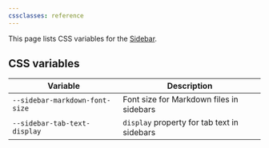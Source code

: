 ```yaml
---
cssclasses: reference
---
```


This page lists CSS variables for the [Sidebar](https://help.obsidian.md/User+interface/Workspace/Sidebar).

## CSS variables

| Variable                       | Description                                 |
| ------------------------------ | ------------------------------------------- |
| `--sidebar-markdown-font-size` | Font size for Markdown files in sidebars    |
| `--sidebar-tab-text-display`   | `display` property for tab text in sidebars |
